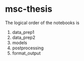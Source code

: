 # msc-thesis

The logical order of the notebooks is
1. data_prep1
2. data_prep2
3. models
4. postprocessing
5. format_output
